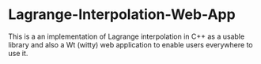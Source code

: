 # Lagrange-Interpolation-Web-App
This is a an implementation of Lagrange interpolation in C++ as a usable library and also a Wt (witty) web application to enable users everywhere to use it.
